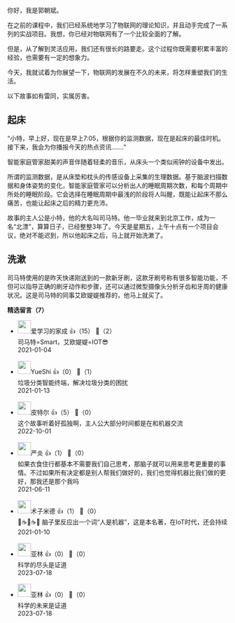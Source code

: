 你好，我是郭朝斌。

在之前的课程中，我们已经系统地学习了物联网的理论知识，并且动手完成了一系列的实战项目。我想，你已经对物联网有了一个比较全面的了解。

但是，从了解到灵活应用，我们还有很长的路要走。这个过程你既需要积累丰富的经验，也需要有一定的想象力。

今天，我就试着为你展望一下，物联网的发展在不久的未来，将怎样重塑我们的生活。

以下故事如有雷同，实属厉害。

## 起床

“小特，早上好，现在是早上7:05，根据你的监测数据，现在是起床的最佳时机。接下来，我会为你播报今天的热点资讯…….”

智能家庭管家甜美的声音伴随着轻柔的音乐，从床头一个类似闹钟的设备中发出。

所谓的监测数据，是从床垫和枕头的传感设备上采集的生理数据。基于脑波扫描数据和身体姿势的变化，智能家庭管家可以分析出人的睡眠周期次数，和每个周期中所处的睡眠阶段。它会选择在睡眠周期中最浅的阶段将人叫醒，既能让起床不那么痛苦，也能让起床之后的精力更充沛。

故事的主人公是小特，他的大名叫司马特。他一毕业就来到北京工作，成为一名“北漂”，算算日子，已经整整3年了。今天是星期五，上午十点有一个项目会议，绝对不能迟到，所以他起床之后，马上就开始洗漱了。

## 洗漱

司马特使用的是昨天快递刚送到的一款新牙刷，这款牙刷号称有很多智能功能，不但可以指导正确的刷牙动作和步骤，还可以通过微型摄像头分析牙齿和牙周的健康状况。这是司马特的同事艾欧媞媞推荐的，他马上就买了。
<div><strong>精选留言（7）</strong></div><ul>
<li><img src="https://static001.geekbang.org/account/avatar/00/1d/dd/71/6828170d.jpg" width="30px"><span>爱学习的家成</span> 👍（15） 💬（2）<div>司马特=Smart，艾欧媞媞=IOT😎</div>2021-01-04</li><br/><li><img src="https://static001.geekbang.org/account/avatar/00/18/cd/ba/3a348f2d.jpg" width="30px"><span>YueShi</span> 👍（0） 💬（1）<div>垃圾分类智能终端，解决垃圾分类的困扰</div>2021-01-13</li><br/><li><img src="https://static001.geekbang.org/account/avatar/00/0f/85/49/585c69c4.jpg" width="30px"><span>皮特尔</span> 👍（5） 💬（0）<div>这个故事听着好孤独啊，主人公大部分时间都是在和机器交流</div>2022-10-01</li><br/><li><img src="https://static001.geekbang.org/account/avatar/00/28/62/21/a2c4b47d.jpg" width="30px"><span>严炎</span> 👍（1） 💬（0）<div>如果衣食住行都基本不需要我们自己思考，那脑子就可以用来思考更重要的事情。不过如果所有决定都是别人帮我们做好的，我们也觉得机器比我们做的更好，那我还是那个我吗</div>2021-06-11</li><br/><li><img src="https://static001.geekbang.org/account/avatar/00/1c/f6/27/c27599ae.jpg" width="30px"><span>术子米德</span> 👍（1） 💬（0）<div>🤔☕️🤔☕️🤔
脑子里反应出一个词“人是机器”，这是本名著，在IoT时代，还会持续</div>2021-01-10</li><br/><li><img src="https://static001.geekbang.org/account/avatar/00/0f/8c/5c/3f164f66.jpg" width="30px"><span>亚林</span> 👍（0） 💬（0）<div>科学的尽头是证道</div>2023-07-18</li><br/><li><img src="https://static001.geekbang.org/account/avatar/00/0f/8c/5c/3f164f66.jpg" width="30px"><span>亚林</span> 👍（0） 💬（0）<div>科学的未来是证道</div>2023-07-18</li><br/>
</ul>